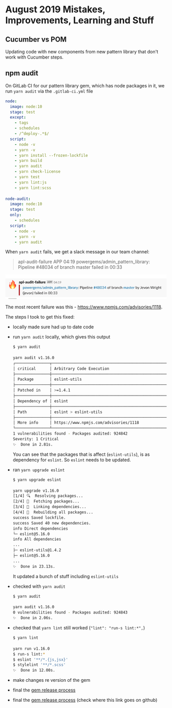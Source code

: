 # August 2019 Mistakes, Improvements, Learning and Stuff

## Cucumber vs POM

Updating code with new components from new pattern library that don't work with Cucumber steps.

<!-- add notes!!! -->

## npm audit

On GitLab CI for our pattern library gem, which has node packages in it, we run `yarn audit` via the `.gitlab-ci.yml` file

```yaml
node:
  image: node:10
  stage: test
  except:
    - tags
    - schedules
    - /^deploy-.*$/
  script:
    - node -v
    - yarn -v
    - yarn install --frozen-lockfile
    - yarn build
    - yarn audit
    - yarn check-license
    - yarn test
    - yarn lint:js
    - yarn lint:scss

node-audit:
  image: node:10
  stage: test
  only:
    - schedules
  script:
    - node -v
    - yarn -v
    - yarn audit
```

When `yarn audit` fails, we get a slack message in our team channel:

>apl-audit-failure APP 04:19
>powergems/admin_pattern_library: Pipeline #48034 of branch master failed in 00:33

![audit-fix-slack-message](audit-fix-slack-message.png)

The most recent failure was this - <https://www.npmjs.com/advisories/1118>.

The steps I took to get this fixed:

- locally made sure had up to date code
- run `yarn audit` locally, which gives this output

  ```bash
  $ yarn audit

  yarn audit v1.16.0
  ┌───────────────┬──────────────────────────────────────────────────────────────┐
  │ critical      │ Arbitrary Code Execution                                     │
  ├───────────────┼──────────────────────────────────────────────────────────────┤
  │ Package       │ eslint-utils                                                 │
  ├───────────────┼──────────────────────────────────────────────────────────────┤
  │ Patched in    │ >=1.4.1                                                      │
  ├───────────────┼──────────────────────────────────────────────────────────────┤
  │ Dependency of │ eslint                                                       │
  ├───────────────┼──────────────────────────────────────────────────────────────┤
  │ Path          │ eslint > eslint-utils                                        │
  ├───────────────┼──────────────────────────────────────────────────────────────┤
  │ More info     │ https://www.npmjs.com/advisories/1118                        │
  └───────────────┴──────────────────────────────────────────────────────────────┘
  1 vulnerabilities found - Packages audited: 924842
  Severity: 1 Critical
  ✨  Done in 2.81s.
  ```

  You can see that the packages that is affect (`eslint-utils`), is as dependency for `eslint`.
  So `eslint` needs to be updated.

- ran `yarn upgrade eslint`

  ```bash
  $ yarn upgrade eslint

  yarn upgrade v1.16.0
  [1/4] 🔍  Resolving packages...
  [2/4] 🚚  Fetching packages...
  [3/4] 🔗  Linking dependencies...
  [4/4] 🔨  Rebuilding all packages...
  success Saved lockfile.
  success Saved 40 new dependencies.
  info Direct dependencies
  └─ eslint@5.16.0
  info All dependencies
  ...
  ├─ eslint-utils@1.4.2
  ├─ eslint@5.16.0
  ...
  ✨  Done in 23.13s.
  ```

  It updated a bunch of stuff including `eslint-utils`

- checked with `yarn audit`

  ```bash
  $ yarn audit

  yarn audit v1.16.0
  0 vulnerabilities found - Packages audited: 924843
  ✨  Done in 2.06s.
  ```

- checked that `yarn lint` still worked
  (`"lint": "run-s lint:*",`)

  ```bash
  $ yarn lint

  yarn run v1.16.0
  $ run-s lint:*
  $ eslint '**/*.{js,jsx}'
  $ stylelint '**/*.scss'
  ✨  Done in 12.00s.
  ```

- make changes re version of the gem
- final the [gem release process](/gems/release_steps.md)
- final the [gem release process](/gems/release_steps.md#-Release-process-for-APL-gem---for-my-understanding) (check where this link goes on github)
